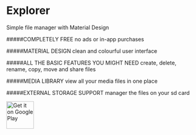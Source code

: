 # Explorer
Simple file manager with Material Design

#####COMPLETELY FREE
no ads or in-app purchases

#####MATERIAL DESIGN
clean and colourful user interface

#####ALL THE BASIC FEATURES YOU MIGHT NEED
create, delete, rename, copy, move and share files

#####MEDIA LIBRARY
view all your media files in one place

#####EXTERNAL STORAGE SUPPORT
manager the files on your sd card

<a href='https://play.google.com/store/apps/details?id=com.calintat.explorer&utm_source=global_co&utm_medium=prtnr&utm_content=Mar2515&utm_campaign=PartBadge&pcampaignid=MKT-Other-global-all-co-prtnr-py-PartBadge-Mar2515-1'><img alt='Get it on Google Play' src='https://play.google.com/intl/en_us/badges/images/generic/en_badge_web_generic.png' height="72"/></a>
